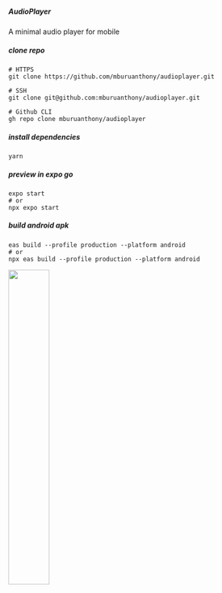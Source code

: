 ##### AudioPlayer

A minimal audio player for mobile

##### clone repo

```console
# HTTPS
git clone https://github.com/mburuanthony/audioplayer.git

# SSH
git clone git@github.com:mburuanthony/audioplayer.git

# Github CLI
gh repo clone mburuanthony/audioplayer
```

##### install dependencies

```console
yarn
```

##### preview in expo go

```console
expo start
# or
npx expo start
```

##### build android apk

```console
eas build --profile production --platform android
# or
npx eas build --profile production --platform android
```

<img src="https://github.com/mburuanthony/audioplayer/assets/76121306/7527f789-40fb-447e-9426-be8660de9200" width="40%" />
